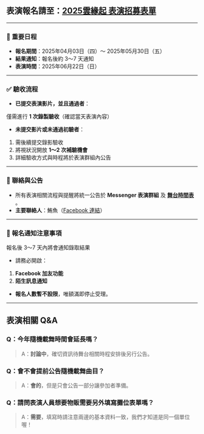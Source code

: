## 表演報名請至：[2025雲緣起 表演招募表單](https://forms.gle/GzdaEaDxDqR8QqUD9)

---

### 📅 重要日程

- **報名期間**：2025年04月03日（四）～ 2025年05月30日（五）  
- **結果通知**：報名後約 3～7 天通知  
- **表演時間**：2025年06月22日（日）

---

### ✅ 驗收流程

- **已提交表演影片，並且通過者**：  

僅需進行 **1 次錄製驗收**（確認當天表演內容）

- **未提交影片或未通過初驗者**：  
1. 需後續提交錄影驗收  
2. 將視狀況開放 **1～2 次補驗機會**  
3. 詳細驗收方式與時程將於表演群組內公告

---

### 📢 聯絡與公告

- 所有表演相關流程與提醒將統一公告於 **Messenger 表演群組** 及 **[舞台時間表](https://rikurzt.github.io/YAF_web/Show/List)** 。
- **主要聯絡人**：鮪魚（[Facebook 連結](https://www.facebook.com/profile.php?id=100055327993015 "非常好FB連結")）

---

### 📩 報名通知注意事項

報名後 3～7 天內將會通知錄取結果
- 請務必開啟：
1. **Facebook 加友功能**
2. **陌生訊息通知**

- **報名人數暫不設限**，唯額滿即停止受理。

---

## 表演相關 Q&A

### Q：今年隨機載舞時間會延長嗎？
> A：**討論中**，確切資訊待舞台相關時程安排後另行公告。

### Q：會不會提前公告隨機載舞曲目？
> A：**會的**，但是只會公告一部分讓參加者準備。

### Q：請問表演人員想要物販需要另外填寫攤位表單嗎？
> A：**需要**，填寫時請注意兩邊的基本資料一致，我們才知道是同一個單位喔！
